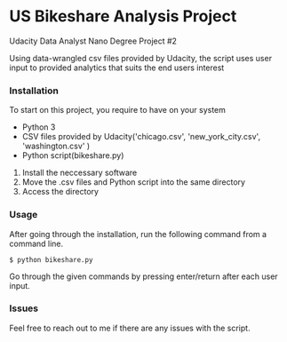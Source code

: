 # US Bikeshare Analysis Project
Udacity Data Analyst Nano Degree Project #2

Using data-wrangled csv files provided by Udacity, the script uses user input to provided analytics that suits the end users interest 

### Installation
To start on this project, you require to have on your system

* Python 3
* CSV files provided by Udacity('chicago.csv', 'new_york_city.csv', 'washington.csv' )
* Python script(bikeshare.py)

1. Install the neccessary software
2. Move the .csv files and Python script into the same directory
3. Access the directory

### Usage

After going through the installation, run the following command from a command line. 
```
$ python bikeshare.py
```

Go through the given commands by pressing enter/return after each user input.

	
### Issues
Feel free to reach out to me if there are any issues with the script. 